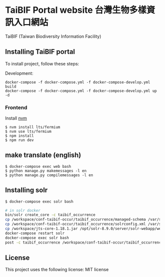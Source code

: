 # TaiBIF Portal website 台灣生物多樣資訊入口網站

TaiBIF (Taiwan Biodiversity Information Facility)

## Installing TaiBIF portal

To install project, follow these steps:

Development:
```
docker-compose -f docker-compose.yml -f docker-compose-develop.yml build
docker-compose -f docker-compose.yml -f docker-compose-develop.yml up -d
```

### Frontend

Install [nvm](https://github.com/nvm-sh/nvm)

```
$ nvm install lts/fermium
$ nvm use lts/fermium
$ npm install
$ npm run dev
```

## make translate (english)

```
$ docker-compose exec web bash
$ python manage.py makemessages -l en
$ python manage.py compilemessages -l en
```
## Installing solr
```bash
$ docker-compose exec solr bash

# in solr docker
bin/solr create_core -c taibif_occurrence
cp /workspace/conf-taibif-occur/taibif_occurrence/managed-schema /var/solr/data/taibif_occurrence/conf/
cp /workspace/conf-taibif-occur/taibif_occurrence/solrconfig.xml /var/solr/data/taibif_occurrence/conf/
cp /workspace/jts-core-1.18.1.jar /opt/solr-8.9.0/server/solr-webapp/webapp/WEB-INF/lib
docker-compose restart solr
docker-compose exec solr bash
post -c taibif_occurrence /workspace/conf-taibif-occur/taibif_occurrence/file.csv
```

<!--
## Contributing to <project_name>

To contribute to <project_name>, follow these steps:

1. Fork this repository.
2. Create a branch: `git checkout -b <branch_name>`.
3. Make your changes and commit them: `git commit -m '<commit_message>'`
4. Push to the original branch: `git push origin <project_name>/<location>`
5. Create the pull request.

Alternatively see the GitHub documentation on [creating a pull request](https://help.github.com/en/github/collaborating-with-issues-and-pull-requests/creating-a-pull-request).

## Contributors

Thanks to the following people who have contributed to this project:

* [@scottydocs](https://github.com/scottydocs) 📖
* [@cainwatson](https://github.com/cainwatson) 🐛
* [@calchuchesta](https://github.com/calchuchesta) 🐛

You might want to consider using something like the [All Contributors](https://github.com/all-contributors/all-contributors) specification and its [emoji key](https://allcontributors.org/docs/en/emoji-key).

## Contact

If you want to contact me you can reach me at <your_email@address.com>.
-->
## License

This project uses the following license: MIT license
